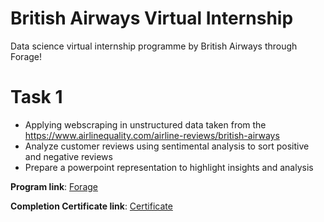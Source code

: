 # British Airways Virtual Internship
Data science virtual internship programme by British Airways through Forage!

# Task 1 
- Applying webscraping in unstructured data taken from the https://www.airlinequality.com/airline-reviews/british-airways
- Analyze customer reviews using sentimental analysis to sort positive and negative reviews
- Prepare a powerpoint representation to highlight insights and analysis

**Program link**: [Forage](https://www.theforage.com/virtual-internships/prototype/NjynCWzGSaWXQCxSX/Data-Science?ref=87jnjsrQEx6guHcaq)

**Completion Certificate link**: [Certificate](https://forage-uploads-prod.s3.amazonaws.com/completion-certificates/British%20Airways/NjynCWzGSaWXQCxSX_British%20Airways_xeqgq3MfZSrBGLwHy_1690554025116_completion_certificate.pdf)